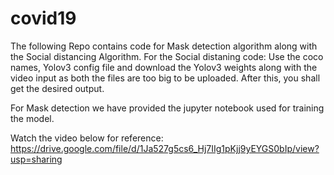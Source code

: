 # covid19
The following Repo contains code for Mask detection algorithm along with the Social distancing Algorithm. For the Social distaning code: Use the coco names, Yolov3 config file and download the Yolov3 weights along with the video input as both the files are too big to be uploaded. After this, you shall get the desired output.

For Mask detection we have provided the jupyter notebook used for training the model.

Watch the video below for reference: https://drive.google.com/file/d/1Ja527g5cs6_Hj7IIg1pKjj9yEYGS0bIp/view?usp=sharing 
